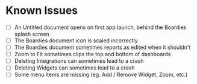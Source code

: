 # Known Issues

*   [ ] An Untitled document opens on first app launch, behind the Boardies splash screen
*   [ ] The Boardies document icon is scaled incorrectly
*   [ ] The Boardies document sometimes reports as edited when it shouldn't
*   [ ] Zoom to Fit sometimes clips the top and bottom of dashboards
*   [ ] Deleting Integrations can sometimes lead to a crash
*   [ ] Deleting Widgets can sometimes lead to a crash
*   [ ] Some menu items are missing (eg. Add / Remove Widget, Zoom, etc.)
